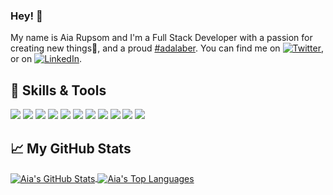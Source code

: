### Hey! 👋

My name is Aia Rupsom and I'm a Full Stack Developer with a passion for creating new things🌱, and a proud [#adalaber](https://adalab.es/). You can find me on [![Twitter][1.2]][1], or on [![LinkedIn][2.2]][2].

## 🔧 Skills & Tools

![](https://img.shields.io/badge/Code-JavaScript-informational?style=flat&logo=javascript&logoColor=white&color=8665a1&labelColor=04111f)
![](https://img.shields.io/badge/Code-React-informational?style=flat&logo=react&logoColor=white&color=8665a1&labelColor=04111f)
![](https://img.shields.io/badge/Code-Html-informational?style=flat&logo=html5&logoColor=white&color=8665a1&labelColor=04111f)
![](https://img.shields.io/badge/Code-CSS-informational?style=flat&logo=css3&logoColor=white&color=8665a1&labelColor=04111f)
![](https://img.shields.io/badge/Code-Node-informational?style=flat&logo=node.js&logoColor=white&color=8665a1&labelColor=04111f)
![](https://img.shields.io/badge/Code-MongoDB-informational?style=flat&logo=mongodb&logoColor=white&color=8665a1&labelColor=04111f)
![](https://img.shields.io/badge/Tools-Docker-informational?style=flat&logo=docker&logoColor=white&color=8665a1&labelColor=04111f)
![](https://img.shields.io/badge/Tools-Kubernetes-informational?style=flat&logo=kubernetes&logoColor=white&color=8665a1&labelColor=04111f)
![](https://img.shields.io/badge/OS-Linux-informational?style=flat&logo=linux&logoColor=white&color=8665a1&labelColor=04111f)
![](https://img.shields.io/badge/Editor-VScode-informational?style=flat&logo=visual-studio-code&logoColor=white&color=8665a1&labelColor=04111f)
![](https://img.shields.io/badge/Shell-Bash-informational?style=flat&logo=gnu-bash&logoColor=white&color=8665a1&labelColor=04111f)

## &#x1f4c8; My GitHub Stats

<a href="https://github.com/AiaRup/AiaRup">
  <img align="center" src="https://github-readme-stats.vercel.app/api?username=AiaRup&show_icons=true&count_private=true&theme=nightowl" alt="Aia's GitHub Stats"/>
</a>
<a href="https://github.com/AiaRup/AiaRup">
  <img align="center" src="https://github-readme-stats.vercel.app/api/top-langs/?username=AiaRup&layout=compact&theme=nightowl" alt="Aia's Top Languages" />
</a>

[1.2]: http://i.imgur.com/wWzX9uB.png
[2.2]: https://raw.githubusercontent.com/MartinHeinz/MartinHeinz/master/linkedin-3-16.png
[1]: https://twitter.com/AiaRupsom
[2]: https://www.linkedin.com/in/aia-rupsom
